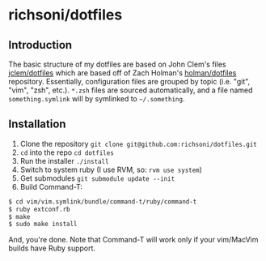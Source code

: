 # richsoni/dotfiles

## Introduction

The basic structure of my dotfiles are based on John Clem's files [jclem/dotfiles](https://github.com/holman/dotfiles) which are based off of Zach Holman's [holman/dotfiles](https://github.com/holman/dotfiles) repository. Essentially, configuration files are grouped by topic (i.e. "git", "vim", "zsh", etc.). `*.zsh` files are sourced automatically, and a file named `something.symlink` will by symlinked to `~/.something`.

## Installation

1. Clone the repository `git clone git@github.com:richsoni/dotfiles.git`
2. `cd` into the repo `cd dotfiles`
3. Run the installer `./install`
4. Switch to system ruby (I use RVM, so: `rvm use system`)
5. Get submodules `git submodule update --init`
6. Build Command-T:

```bash
$ cd vim/vim.symlink/bundle/command-t/ruby/command-t
$ ruby extconf.rb
$ make
$ sudo make install
```

And, you're done. Note that Command-T will work only if your vim/MacVim builds have Ruby support.
